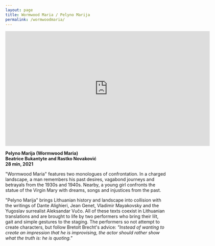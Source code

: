```yaml
---
layout: page
title: Wormwood Maria / Pelyno Marija
permalink: /wormwoodmaria/
---
```


<iframe src="https://player.vimeo.com/video/490379036" width="640" height="360" frameborder="0" allow="autoplay; fullscreen" allowfullscreen></iframe>  

**Pelyno Marija (Wormwood Maria)  
Beatrice Bukantyte and Rastko Novaković  
28 min, 2021**  

"Wormwood Maria" features two monologues of confrontation. In a charged landscape, a man remembers his past desires, vagabond journeys and betrayals from the 1930s and 1940s. Nearby, a young girl confronts the statue of the Virgin Mary with dreams, songs and injustices from the past.  

"Pelyno Marija" brings Lithuanian history and landscape into collision with the writings of Dante Alighieri, Jean Genet, Vladimir Mayakovsky and the Yugoslav surrealist Aleksandar Vučo. All of these texts coexist in Lithuanian translations and are brought to life by two performers who bring their lilt, gait and simple gestures to the staging. The performers so not attempt to create characters, but follow Bretolt Brecht's advice: _"Instead of wanting to create an impression that he is improvising, the actor should rather show what the truth is: he is quoting."_  
